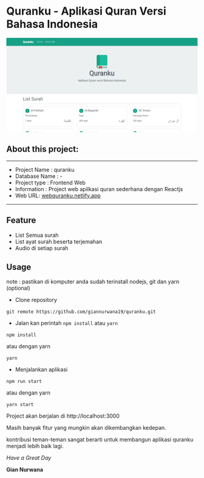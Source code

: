# Quranku - Aplikasi Quran Versi Bahasa Indonesia

![Quranku](public/webquranku.png)

## About this project:
---

- Project Name : quranku
- Database Name : -
- Project type : Frontend Web
- Information : Project web apilkasi quran sederhana dengan Reactjs
- Web URL: [webquranku.netlify.app](https://webquranku.netlify.app/)

---

## Feature
- List Semua surah
- List ayat surah beserta terjemahan
- Audio di setiap surah

## Usage
note : pastikan di komputer anda sudah terinstall nodejs, git dan yarn (optional)

- Clone repository

```
git remote https://github.com/giannurwana19/quranku.git
```

- Jalan kan perintah `npm install` atau `yarn`
```
npm install
```

atau dengan yarn

```
yarn
```

- Menjalankan aplikasi

```
npm run start
```

atau dengan yarn

```
yarn start
```

Project akan berjalan di http://localhost:3000

Masih banyak fitur yang mungkin akan dikembangkan kedepan.

kontribusi teman-teman sangat berarti untuk membangun aplikasi quranku menjadi lebih baik lagi.

_Have a Great Day_

**Gian Nurwana**
